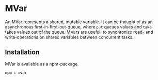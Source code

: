 # MVar

An MVar represents a shared, mutable variable. It can be thought of as an asynchronous first-in-first-out-queue, where `put` queues values and `take` takes values out of the queue. MVars are usefull to synchronize read- and write-operations on shared variables between concurrent tasks.

## Installation

MVar is available as a npm-package.

~~~bash
npm i mvar
~~~
